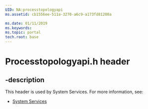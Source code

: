 ```yaml
---
UID: NA:processtopologyapi
ms.assetid: cb1556ee-511a-3270-a6c9-a173fd81200a

ms.date: 01/11/2019
ms.keywords: 
ms.topic: portal
tech.root: base
---
```


# Processtopologyapi.h header


## -description


This header is used by System Services. For more information, see:

- [System Services](../_base/index.md)
